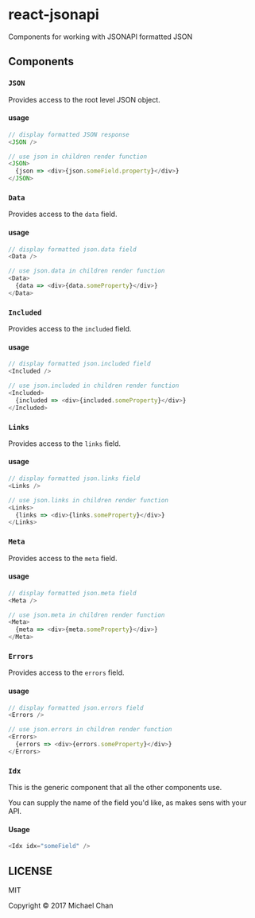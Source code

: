 # react-jsonapi
Components for working with JSONAPI formatted JSON

## Components

### `JSON`
Provides access to the root level JSON object.

#### usage
```js
// display formatted JSON response
<JSON />

// use json in children render function
<JSON>
  {json => <div>{json.someField.property}</div>}
</JSON>
```


### `Data`
Provides access to the `data` field.

#### usage
```js
// display formatted json.data field
<Data />

// use json.data in children render function
<Data>
  {data => <div>{data.someProperty}</div>}
</Data>
```


### `Included`
Provides access to the `included` field.

#### usage
```js
// display formatted json.included field
<Included />

// use json.included in children render function
<Included>
  {included => <div>{included.someProperty}</div>}
</Included>
```


### `Links`
Provides access to the `links` field.

#### usage
```js
// display formatted json.links field
<Links />

// use json.links in children render function
<Links>
  {links => <div>{links.someProperty}</div>}
</Links>
```


### `Meta`
Provides access to the `meta` field.

#### usage
```js
// display formatted json.meta field
<Meta />

// use json.meta in children render function
<Meta>
  {meta => <div>{meta.someProperty}</div>}
</Meta>
```


### `Errors`
Provides access to the `errors` field.

#### usage
```js
// display formatted json.errors field
<Errors />

// use json.errors in children render function
<Errors>
  {errors => <div>{errors.someProperty}</div>}
</Errors>
```

### `Idx`
This is the generic component that all the other components use.

You can supply the name of the field you'd like, as makes sens with your API.

#### Usage
```js
<Idx idx="someField" />
```

## LICENSE
MIT

Copyright &copy; 2017 Michael Chan
